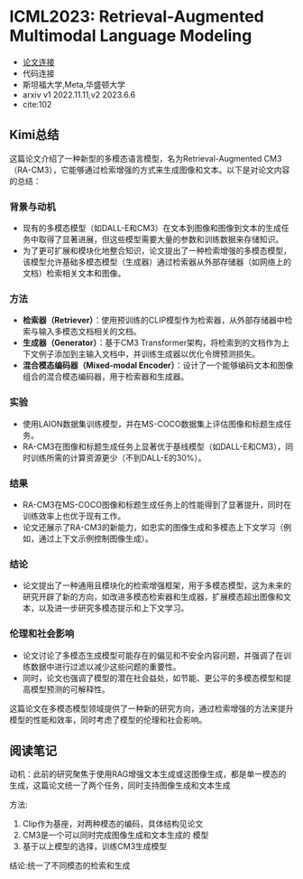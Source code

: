 # ICML2023: Retrieval-Augmented Multimodal Language Modeling

- [论文连接](https://arxiv.org/abs/2211.12561v1)
- 代码连接
- 斯坦福大学,Meta,华盛顿大学
- arxiv v1 2022.11.11,v2 2023.6.6
- cite:102

## Kimi总结

这篇论文介绍了一种新型的多模态语言模型，名为Retrieval-Augmented CM3（RA-CM3），它能够通过检索增强的方式来生成图像和文本。以下是对论文内容的总结：

### 背景与动机

- 现有的多模态模型（如DALL-E和CM3）在文本到图像和图像到文本的生成任务中取得了显著进展，但这些模型需要大量的参数和训练数据来存储知识。
- 为了更可扩展和模块化地整合知识，论文提出了一种检索增强的多模态模型，该模型允许基础多模态模型（生成器）通过检索器从外部存储器（如网络上的文档）检索相关文本和图像。

### 方法

- **检索器（Retriever）**：使用预训练的CLIP模型作为检索器，从外部存储器中检索与输入多模态文档相关的文档。
- **生成器（Generator）**：基于CM3 Transformer架构，将检索到的文档作为上下文例子添加到主输入文档中，并训练生成器以优化令牌预测损失。
- **混合模态编码器（Mixed-modal Encoder）**：设计了一个能够编码文本和图像组合的混合模态编码器，用于检索器和生成器。

### 实验

- 使用LAION数据集训练模型，并在MS-COCO数据集上评估图像和标题生成任务。
- RA-CM3在图像和标题生成任务上显著优于基线模型（如DALL-E和CM3），同时训练所需的计算资源更少（不到DALL-E的30%）。

### 结果

- RA-CM3在MS-COCO图像和标题生成任务上的性能得到了显著提升，同时在训练效率上也优于现有工作。
- 论文还展示了RA-CM3的新能力，如忠实的图像生成和多模态上下文学习（例如，通过上下文示例控制图像生成）。

### 结论

- 论文提出了一种通用且模块化的检索增强框架，用于多模态模型，这为未来的研究开辟了新的方向，如改进多模态检索器和生成器，扩展模态超出图像和文本，以及进一步研究多模态提示和上下文学习。

### 伦理和社会影响

- 论文讨论了多模态生成模型可能存在的偏见和不安全内容问题，并强调了在训练数据中进行过滤以减少这些问题的重要性。
- 同时，论文也强调了模型的潜在社会益处，如节能、更公平的多模态模型和提高模型预测的可解释性。

这篇论文在多模态模型领域提供了一种新的研究方向，通过检索增强的方法来提升模型的性能和效率，同时考虑了模型的伦理和社会影响。

## 阅读笔记

动机：此前的研究聚焦于使用RAG增强文本生成或这图像生成，都是单一模态的生成，这篇论文统一了两个任务，同时支持图像生成和文本生成

方法:

1. Clip作为基座，对两种模态的编码，具体结构见论文
2. CM3是一个可以同时完成图像生成和文本生成的 模型
3. 基于以上模型的选择，训练CM3生成模型

结论:统一了不同模态的检索和生成
